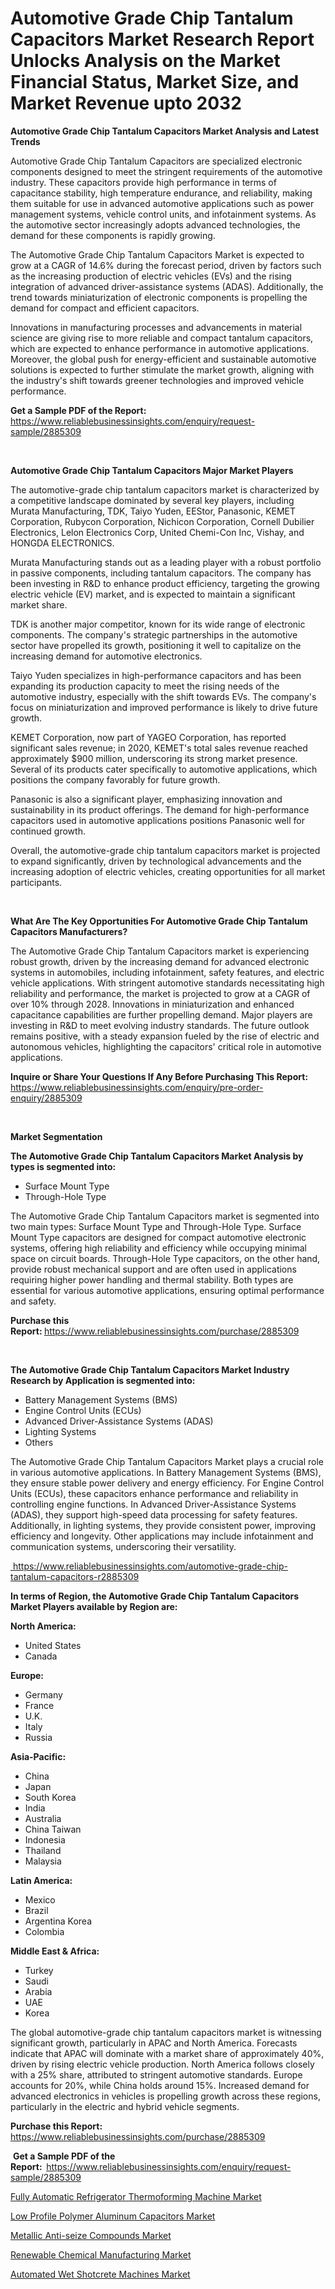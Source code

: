 <p><h1>Automotive Grade Chip Tantalum Capacitors Market Research Report Unlocks Analysis on the Market Financial Status, Market Size, and Market Revenue upto 2032</h1></p><p><strong>Automotive Grade Chip Tantalum Capacitors Market Analysis and Latest Trends</strong></p>
<p><p>Automotive Grade Chip Tantalum Capacitors are specialized electronic components designed to meet the stringent requirements of the automotive industry. These capacitors provide high performance in terms of capacitance stability, high temperature endurance, and reliability, making them suitable for use in advanced automotive applications such as power management systems, vehicle control units, and infotainment systems. As the automotive sector increasingly adopts advanced technologies, the demand for these components is rapidly growing.</p><p>The Automotive Grade Chip Tantalum Capacitors Market is expected to grow at a CAGR of 14.6% during the forecast period, driven by factors such as the increasing production of electric vehicles (EVs) and the rising integration of advanced driver-assistance systems (ADAS). Additionally, the trend towards miniaturization of electronic components is propelling the demand for compact and efficient capacitors. </p><p>Innovations in manufacturing processes and advancements in material science are giving rise to more reliable and compact tantalum capacitors, which are expected to enhance performance in automotive applications. Moreover, the global push for energy-efficient and sustainable automotive solutions is expected to further stimulate the market growth, aligning with the industry's shift towards greener technologies and improved vehicle performance.</p></p>
<p><strong>Get a Sample PDF of the Report:&nbsp;</strong> <a href="https://www.reliablebusinessinsights.com/enquiry/request-sample/2885309?utm_campaign=1138&utm_medium=2&utm_source=Github&utm_content=ia&utm_term=13032025&utm_id=automotive-grade-chip-tantalum-capacitors">https://www.reliablebusinessinsights.com/enquiry/request-sample/2885309</a></p>
<p>&nbsp;</p>
<p><strong>Automotive Grade Chip Tantalum Capacitors Major Market Players</strong></p>
<p><p>The automotive-grade chip tantalum capacitors market is characterized by a competitive landscape dominated by several key players, including Murata Manufacturing, TDK, Taiyo Yuden, EEStor, Panasonic, KEMET Corporation, Rubycon Corporation, Nichicon Corporation, Cornell Dubilier Electronics, Lelon Electronics Corp, United Chemi-Con Inc, Vishay, and HONGDA ELECTRONICS.</p><p>Murata Manufacturing stands out as a leading player with a robust portfolio in passive components, including tantalum capacitors. The company has been investing in R&D to enhance product efficiency, targeting the growing electric vehicle (EV) market, and is expected to maintain a significant market share.</p><p>TDK is another major competitor, known for its wide range of electronic components. The company's strategic partnerships in the automotive sector have propelled its growth, positioning it well to capitalize on the increasing demand for automotive electronics.</p><p>Taiyo Yuden specializes in high-performance capacitors and has been expanding its production capacity to meet the rising needs of the automotive industry, especially with the shift towards EVs. The company's focus on miniaturization and improved performance is likely to drive future growth.</p><p>KEMET Corporation, now part of YAGEO Corporation, has reported significant sales revenue; in 2020, KEMET's total sales revenue reached approximately $900 million, underscoring its strong market presence. Several of its products cater specifically to automotive applications, which positions the company favorably for future growth.</p><p>Panasonic is also a significant player, emphasizing innovation and sustainability in its product offerings. The demand for high-performance capacitors used in automotive applications positions Panasonic well for continued growth.</p><p>Overall, the automotive-grade chip tantalum capacitors market is projected to expand significantly, driven by technological advancements and the increasing adoption of electric vehicles, creating opportunities for all market participants.</p></p>
<p>&nbsp;</p>
<p><strong>What Are The Key Opportunities For Automotive Grade Chip Tantalum Capacitors Manufacturers?</strong></p>
<p><p>The Automotive Grade Chip Tantalum Capacitors market is experiencing robust growth, driven by the increasing demand for advanced electronic systems in automobiles, including infotainment, safety features, and electric vehicle applications. With stringent automotive standards necessitating high reliability and performance, the market is projected to grow at a CAGR of over 10% through 2028. Innovations in miniaturization and enhanced capacitance capabilities are further propelling demand. Major players are investing in R&D to meet evolving industry standards. The future outlook remains positive, with a steady expansion fueled by the rise of electric and autonomous vehicles, highlighting the capacitors' critical role in automotive applications.</p></p>
<p><strong>Inquire or Share Your Questions If Any Before Purchasing This Report:</strong> <a href="https://www.reliablebusinessinsights.com/enquiry/pre-order-enquiry/2885309?utm_campaign=1138&utm_medium=2&utm_source=Github&utm_content=ia&utm_term=13032025&utm_id=automotive-grade-chip-tantalum-capacitors">https://www.reliablebusinessinsights.com/enquiry/pre-order-enquiry/2885309</a></p>
<p>&nbsp;</p>
<p><strong>Market Segmentation</strong></p>
<p><strong>The Automotive Grade Chip Tantalum Capacitors Market Analysis by types is segmented into:</strong></p>
<p><ul><li>Surface Mount Type</li><li>Through-Hole Type</li></ul></p>
<p><p>The Automotive Grade Chip Tantalum Capacitors market is segmented into two main types: Surface Mount Type and Through-Hole Type. Surface Mount Type capacitors are designed for compact automotive electronic systems, offering high reliability and efficiency while occupying minimal space on circuit boards. Through-Hole Type capacitors, on the other hand, provide robust mechanical support and are often used in applications requiring higher power handling and thermal stability. Both types are essential for various automotive applications, ensuring optimal performance and safety.</p></p>
<p><strong>Purchase this Report:&nbsp;</strong><a href="https://www.reliablebusinessinsights.com/purchase/2885309?utm_campaign=1138&utm_medium=2&utm_source=Github&utm_content=ia&utm_term=13032025&utm_id=automotive-grade-chip-tantalum-capacitors">https://www.reliablebusinessinsights.com/purchase/2885309</a></p>
<p>&nbsp;</p>
<p><strong>The Automotive Grade Chip Tantalum Capacitors Market Industry Research by Application is segmented into:</strong></p>
<p><ul><li>Battery Management Systems (BMS)</li><li>Engine Control Units (ECUs)</li><li>Advanced Driver-Assistance Systems (ADAS)</li><li>Lighting Systems</li><li>Others</li></ul></p>
<p><p>The Automotive Grade Chip Tantalum Capacitors Market plays a crucial role in various automotive applications. In Battery Management Systems (BMS), they ensure stable power delivery and energy efficiency. For Engine Control Units (ECUs), these capacitors enhance performance and reliability in controlling engine functions. In Advanced Driver-Assistance Systems (ADAS), they support high-speed data processing for safety features. Additionally, in lighting systems, they provide consistent power, improving efficiency and longevity. Other applications may include infotainment and communication systems, underscoring their versatility.</p></p>
<p><a href="https://www.reliablebusinessinsights.com/automotive-grade-chip-tantalum-capacitors-r2885309?utm_campaign=1138&utm_medium=2&utm_source=Github&utm_content=ia&utm_term=13032025&utm_id=automotive-grade-chip-tantalum-capacitors">&nbsp;https://www.reliablebusinessinsights.com/automotive-grade-chip-tantalum-capacitors-r2885309</a></p>
<p><strong>In terms of Region, the Automotive Grade Chip Tantalum Capacitors Market Players available by Region are:</strong></p>
<p>
    <p> <strong> North America: </strong>
        <ul>
            <li>United States</li>
            <li>Canada</li>
        </ul>
        </p> 
    <p> <strong> Europe: </strong>
        <ul>
            <li>Germany</li>
            <li>France</li>
            <li>U.K.</li>
            <li>Italy</li>
            <li>Russia</li>
        </ul>
        </p> 
    <p> <strong> Asia-Pacific: </strong>
        <ul>
            <li>China</li>
            <li>Japan</li>
            <li>South Korea</li>
            <li>India</li>
            <li>Australia</li>
            <li>China Taiwan</li>
            <li>Indonesia</li>
            <li>Thailand</li>
            <li>Malaysia</li>
        </ul>
        </p> 
    <p> <strong> Latin America: </strong>
        <ul>
            <li>Mexico</li>
            <li>Brazil</li>
            <li>Argentina Korea</li>
            <li>Colombia</li>
        </ul>
        </p> 
    <p> <strong> Middle East & Africa: </strong>
        <ul>
            <li>Turkey</li>
            <li>Saudi</li>
            <li>Arabia</li>
            <li>UAE</li>
            <li>Korea</li>
        </ul>
    </p>
    </p>
<p><p>The global automotive-grade chip tantalum capacitors market is witnessing significant growth, particularly in APAC and North America. Forecasts indicate that APAC will dominate with a market share of approximately 40%, driven by rising electric vehicle production. North America follows closely with a 25% share, attributed to stringent automotive standards. Europe accounts for 20%, while China holds around 15%. Increased demand for advanced electronics in vehicles is propelling growth across these regions, particularly in the electric and hybrid vehicle segments.</p></p>
<p><strong>Purchase this Report: </strong><a href="https://www.reliablebusinessinsights.com/purchase/2885309?utm_campaign=1138&utm_medium=2&utm_source=Github&utm_content=ia&utm_term=13032025&utm_id=automotive-grade-chip-tantalum-capacitors">https://www.reliablebusinessinsights.com/purchase/2885309</a></p>
<p>&nbsp;<strong>Get a Sample PDF of the Report:&nbsp;&nbsp;</strong><a href="https://www.reliablebusinessinsights.com/enquiry/request-sample/2885309?utm_campaign=1138&utm_medium=2&utm_source=Github&utm_content=ia&utm_term=13032025&utm_id=automotive-grade-chip-tantalum-capacitors">https://www.reliablebusinessinsights.com/enquiry/request-sample/2885309</a></p>
<p><strong></strong></p>
<p><p><a href="https://github.com/cezilfinerv9/Market-Research-Report-List-1/blob/main/fully-automatic-refrigerator-thermoforming-machine-market.md?utm_campaign=1138&utm_medium=2&utm_source=Github&utm_content=ia&utm_term=13032025&utm_id=automotive-grade-chip-tantalum-capacitors">Fully Automatic Refrigerator Thermoforming  Machine Market</a></p><p><a href="https://github.com/bhuraoutenc8/Market-Research-Report-List-1/blob/main/low-profile-polymer-aluminum-capacitors-market.md?utm_campaign=1138&utm_medium=2&utm_source=Github&utm_content=ia&utm_term=13032025&utm_id=automotive-grade-chip-tantalum-capacitors">Low Profile Polymer Aluminum Capacitors Market</a></p><p><a href="https://github.com/thanenegenqa/Market-Research-Report-List-1/blob/main/metallic-anti-seize-compounds-market.md?utm_campaign=1138&utm_medium=2&utm_source=Github&utm_content=ia&utm_term=13032025&utm_id=automotive-grade-chip-tantalum-capacitors">Metallic Anti-seize Compounds Market</a></p><p><a href="https://github.com/lelkohydesyj/Market-Research-Report-List-1/blob/main/renewable-chemical-manufacturing-market.md?utm_campaign=1138&utm_medium=2&utm_source=Github&utm_content=ia&utm_term=13032025&utm_id=automotive-grade-chip-tantalum-capacitors">Renewable Chemical Manufacturing Market</a></p><p><a href="https://github.com/syskamazucqa/Market-Research-Report-List-1/blob/main/automated-wet-shotcrete-machines-market.md?utm_campaign=1138&utm_medium=2&utm_source=Github&utm_content=ia&utm_term=13032025&utm_id=automotive-grade-chip-tantalum-capacitors">Automated Wet Shotcrete Machines Market</a></p></p>